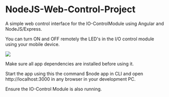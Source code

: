 # NodeJS-Web-Control-Project

A simple web control interface for the IO-ControlModule using Angular and NodeJS/Express.

You can turn ON and OFF remotely the LED's in the I/O control module using your mobile device.

![](https://github.com/EdoLabWorks/ximgs/blob/master/NodeWebControl.png)

Make sure all app dependencies are installed before using it.

Start the app using this the command $node app in CLI and open http://localhost:3000 in any browser in your development PC.

Ensure the IO-Control Module is also running.



